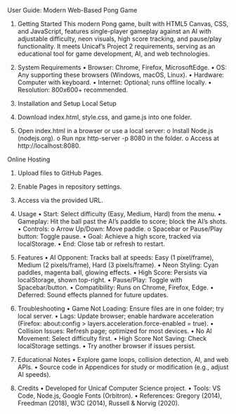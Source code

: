User Guide: Modern Web-Based Pong Game
1. Getting Started
This modern Pong game, built with HTML5 Canvas, CSS, and JavaScript, features single-player gameplay against an AI with adjustable difficulty, neon visuals, high score tracking, and pause/play functionality. It meets Unicaf’s Project 2 requirements, serving as an educational tool for game development, AI, and web technologies.

2. System Requirements
•	Browser: Chrome, Firefox, MicrosoftEdge.
•	OS: Any supporting these browsers (Windows, macOS, Linux).
•	Hardware: Computer with keyboard.
•	Internet: Optional; runs offline locally.
•	Resolution: 800x600+ recommended.

3. Installation and Setup
Local Setup
1.	Download index.html, style.css, and game.js into one folder.
2.	Open index.html in a browser or use a local server: 
o	Install Node.js (nodejs.org).
o	Run npx http-server -p 8080 in the folder.
o	Access at http://localhost:8080.

Online Hosting
1.	Upload files to GitHub Pages.
2.	Enable Pages in repository settings.
3.	Access via the provided URL.
   
4. Usage
•	Start: Select difficulty (Easy, Medium, Hard) from the menu.
•	Gameplay: Hit the ball past the AI’s paddle to score; block the AI’s shots.
•	Controls: 
  o	Arrow Up/Down: Move paddle.
  o	Spacebar or Pause/Play button: Toggle pause.
•	Goal: Achieve a high score, tracked via localStorage.
•	End: Close tab or refresh to restart.

5. Features
•	AI Opponent: Tracks ball at speeds: Easy (1 pixel/frame), Medium (2 pixels/frame), Hard (3 pixels/frame).
•	Neon Styling: Cyan paddles, magenta ball, glowing effects.
•	High Score: Persists via localStorage, shown top-right.
•	Pause/Play: Toggle with Spacebar/button.
•	Compatibility: Runs on Chrome, Firefox, Edge.
•	Deferred: Sound effects planned for future updates.

6. Troubleshooting
•	Game Not Loading: Ensure files are in one folder; try local server.
•	Lags: Update browser; enable hardware acceleration (Firefox: about:config > layers.acceleration.force-enabled = true).
•	Collision Issues: Refresh page; optimized for most devices.
•	No AI Movement: Select difficulty first.
•	High Score Not Saving: Check localStorage settings.
•	Try another browser if issues persist.

7. Educational Notes
•	Explore game loops, collision detection, AI, and web APIs.
•	Source code in Appendices for study or modification (e.g., adjust AI speeds).

8. Credits
•	Developed for Unicaf Computer Science project.
•	Tools: VS Code, Node.js, Google Fonts (Orbitron).
•	References: Gregory (2014), Freedman (2018), W3C (2014), Russell & Norvig (2020).
